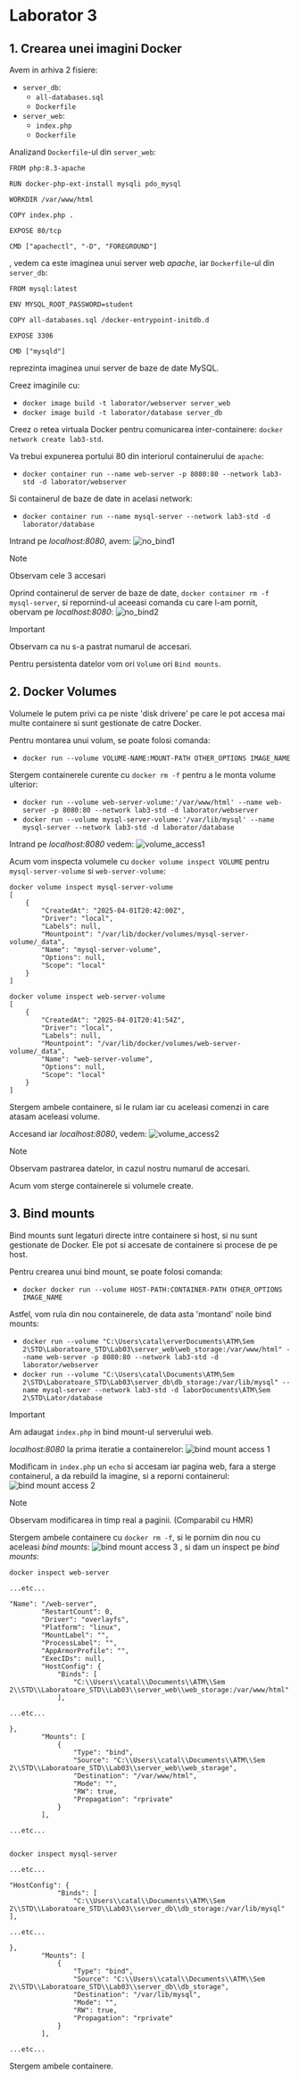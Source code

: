 # Laborator 3 

## 1. Crearea unei imagini Docker

Avem in arhiva 2 fisiere:
- `server_db`:
    - `all-databases.sql`
    - `Dockerfile`
- `server_web`:
    - `index.php`
    - `Dockerfile`

Analizand `Dockerfile`-ul din `server_web`:
```
FROM php:8.3-apache
 
RUN docker-php-ext-install mysqli pdo_mysql 
 
WORKDIR /var/www/html
 
COPY index.php .
 
EXPOSE 80/tcp
 
CMD ["apachectl", "-D", "FOREGROUND"]
```
, vedem ca este imaginea unui server web _apache_, iar `Dockerfile`-ul din `server_db`:
```
FROM mysql:latest

ENV MYSQL_ROOT_PASSWORD=student

COPY all-databases.sql /docker-entrypoint-initdb.d

EXPOSE 3306

CMD ["mysqld"]
```
reprezinta imaginea unui server de baze de date MySQL.

Creez imaginile cu:
- `docker image build -t laborator/webserver server_web`
- `docker image build -t laborator/database server_db`

Creez o retea virtuala Docker pentru comunicarea inter-containere: `docker network create lab3-std`.

Va trebui expunerea portului 80 din interiorul containerului de `apache`:
- `docker container run --name web-server -p 8080:80 --network lab3-std -d laborator/webserver`

Si containerul de baze de date in acelasi network:
- `docker container run --name mysql-server --network lab3-std -d laborator/database`

Intrand pe _localhost:8080_, avem:
![no_bind1](no_bind1.PNG)

> [!NOTE]
> Observam cele 3 accesari

Oprind containerul de server de baze de date, `docker container rm -f mysql-server`, si repornind-ul aceeasi comanda cu care l-am pornit, obervam pe _localhost:8080_:
![no_bind2](no_bind2.PNG)

> [!IMPORTANT]
> Observam ca nu s-a pastrat numarul de accesari.

Pentru persistenta datelor vom ori `Volume` ori `Bind mounts`.

## 2. Docker Volumes

Volumele le putem privi ca pe niste 'disk drivere' pe care le pot accesa mai multe containere si sunt gestionate de catre Docker.

Pentru montarea unui volum, se poate folosi comanda:
- `docker run --volume VOLUME-NAME:MOUNT-PATH OTHER_OPTIONS IMAGE_NAME`

Stergem containerele curente cu `docker rm -f` pentru a le monta volume ulterior:
- `docker run --volume web-server-volume:'/var/www/html' --name web-server -p 8080:80 --network lab3-std -d laborator/webserver`
- `docker run --volume mysql-server-volume:'/var/lib/mysql' --name mysql-server --network lab3-std -d laborator/database`

Intrand pe _localhost:8080_ vedem:
![volume_access1](volume1.PNG)

Acum vom inspecta volumele cu `docker volume inspect VOLUME` pentru `mysql-server-volume` si `web-server-volume`:
```
docker volume inspect mysql-server-volume 
[
    {
        "CreatedAt": "2025-04-01T20:42:00Z",
        "Driver": "local",
        "Labels": null,
        "Mountpoint": "/var/lib/docker/volumes/mysql-server-volume/_data",
        "Name": "mysql-server-volume",
        "Options": null,
        "Scope": "local"
    }
]
```
```
docker volume inspect web-server-volume   
[
    {
        "CreatedAt": "2025-04-01T20:41:54Z",
        "Driver": "local",
        "Labels": null,
        "Mountpoint": "/var/lib/docker/volumes/web-server-volume/_data",
        "Name": "web-server-volume",
        "Options": null,
        "Scope": "local"
    }
]
```

Stergem ambele containere, si le rulam iar cu aceleasi comenzi in care atasam aceleasi volume.

Accesand iar _localhost:8080_, vedem:
![volume_access2](volume2.PNG)

> [!NOTE]
> Observam pastrarea datelor, in cazul nostru numarul de accesari.

Acum vom sterge containerele si volumele create.

## 3. Bind mounts

Bind mounts sunt legaturi directe intre containere si host, si nu sunt gestionate de Docker. Ele pot si accesate de containere si procese de pe host.

Pentru crearea unui bind mount, se poate folosi comanda:
- `docker docker run --volume HOST-PATH:CONTAINER-PATH OTHER_OPTIONS IMAGE_NAME`

Astfel, vom rula din nou containerele, de data asta 'montand' noile bind mounts:
- `docker run --volume "C:\Users\catal\erverDocuments\ATM\Sem 2\STD\Laboratoare_STD\Lab03\server_web\web_storage:/var/www/html" --name web-server -p 8080:80 --network lab3-std -d laborator/webserver`
- `docker run --volume "C:\Users\catal\Documents\ATM\Sem 2\STD\Laboratoare_STD\Lab03\server_db\db_storage:/var/lib/mysql" --name mysql-server --network lab3-std -d laborDocuments\ATM\Sem 2\STD\Lator/database`

> [!IMPORTANT]
> Am adaugat `index.php` in bind mount-ul serverului web.

_localhost:8080_ la prima iteratie a containerelor:
![bind mount access 1](bind_mounts1.PNG)

Modificam in  `index.php` un `echo` si accesam iar pagina web, fara a sterge containerul, a da rebuild la imagine, si a reporni containerul:
![bind mount access 2](bind_mounts2.PNG)

> [!NOTE]
> Observam modificarea in timp real a paginii. (Comparabil cu HMR)

Stergem ambele containere cu `docker rm -f`, si le pornim din nou cu aceleasi _bind mounts_:
![bind mount access 3](bind_mounts3.PNG)
, si dam un inspect pe _bind mounts_:
```
docker inspect web-server

...etc...

"Name": "/web-server",
        "RestartCount": 0,
        "Driver": "overlayfs",
        "Platform": "linux",
        "MountLabel": "",
        "ProcessLabel": "",
        "AppArmorProfile": "",
        "ExecIDs": null,
        "HostConfig": {
            "Binds": [
                "C:\\Users\\catal\\Documents\\ATM\\Sem 2\\STD\\Laboratoare_STD\\Lab03\\server_web\\web_storage:/var/www/html"
            ],

...etc...

},
        "Mounts": [
            {
                "Type": "bind",
                "Source": "C:\\Users\\catal\\Documents\\ATM\\Sem 2\\STD\\Laboratoare_STD\\Lab03\\server_web\\web_storage",  
                "Destination": "/var/www/html",
                "Mode": "",
                "RW": true,
                "Propagation": "rprivate"
            }
        ],

...etc...


```
```
docker inspect mysql-server

...etc...

"HostConfig": {
            "Binds": [
                "C:\\Users\\catal\\Documents\\ATM\\Sem 2\\STD\\Laboratoare_STD\\Lab03\\server_db\\db_storage:/var/lib/mysql"            ],

...etc...

},
        "Mounts": [
            {
                "Type": "bind",
                "Source": "C:\\Users\\catal\\Documents\\ATM\\Sem 2\\STD\\Laboratoare_STD\\Lab03\\server_db\\db_storage",    
                "Destination": "/var/lib/mysql",
                "Mode": "",
                "RW": true,
                "Propagation": "rprivate"
            }
        ],

...etc...

```
Stergem ambele containere.